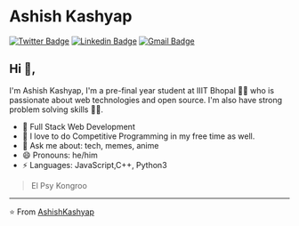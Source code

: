 # Ashish Kashyap 
[![Twitter Badge](https://img.shields.io/twitter/url?label=Ashish_K&style=social&url=https%3A%2F%2Ftwitter.com%2FAshishK31900175)](https://twitter.com/AshishK31900175) [![Linkedin Badge](https://img.shields.io/badge/-ashishkashyap-blue?style=flat-square&logo=Linkedin&logoColor=white&link=https://www.linkedin.com/in/ashish-kashyap31/)](https://www.linkedin.com/in/kunalraghav/) 
[![Gmail Badge](https://img.shields.io/badge/-akk312000@gmail.com-c14438?style=flat-square&logo=Gmail&logoColor=white&link=mailto:akk312000@gmail.com)](mailto:akk312000@gmail.com)

## Hi 👋, 
I'm Ashish Kashyap, I'm a pre-final year student at IIIT Bhopal 👨‍💻 who is passionate about web technologies and open source. I'm also have strong problem solving skills
🏄‍♂️. 

- 🔭 Full Stack Web Development
- 🌱 I love to do Competitive Programming in my free time as well.
- 💬 Ask me about: tech, memes, anime
- 😄 Pronouns: he/him
-  ⚡ Languages: JavaScript,C++, Python3


> El Psy Kongroo


---
⭐️ From [AshishKashyap](https://github.com/akk312000)
